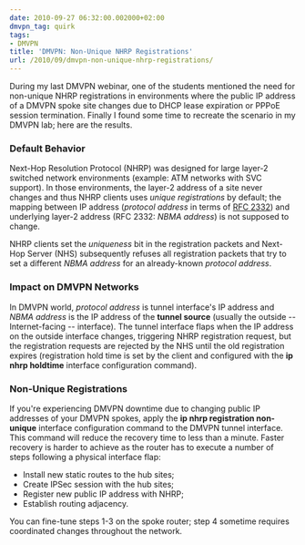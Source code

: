 ```yaml
---
date: 2010-09-27 06:32:00.002000+02:00
dmvpn_tag: quirk
tags:
- DMVPN
title: 'DMVPN: Non-Unique NHRP Registrations'
url: /2010/09/dmvpn-non-unique-nhrp-registrations/
---
```

During my last DMVPN webinar, one of the students mentioned the need for non-unique NHRP registrations in environments where the public IP address of a DMVPN spoke site changes due to DHCP lease expiration or PPPoE session termination. Finally I found some time to recreate the scenario in my DMVPN lab; here are the results.
<!--more-->
### Default Behavior

Next-Hop Resolution Protocol (NHRP) was designed for large layer-2 switched network environments (example: ATM networks with SVC support). In those environments, the layer-2 address of a site never changes and thus NHRP clients uses *unique registrations* by default; the mapping between IP address (*protocol address* in terms of [RFC 2332](http://tools.ietf.org/html/rfc2332)) and underlying layer-2 address (RFC 2332: *NBMA address*) is not supposed to change.

NHRP clients set the *uniqueness* bit in the registration packets and Next-Hop Server (NHS) subsequently refuses all registration packets that try to set a different *NBMA address* for an already-known *protocol address*.

### Impact on DMVPN Networks

In DMVPN world, *protocol address* is tunnel interface's IP address and *NBMA address* is the IP address of the **tunnel source** (usually the outside -- Internet-facing -- interface). The tunnel interface flaps when the IP address on the outside interface changes, triggering NHRP registration request, but the registration requests are rejected by the NHS until the old registration expires (registration hold time is set by the client and configured with the **ip nhrp holdtime** interface configuration command).

### Non-Unique Registrations

If you're experiencing DMVPN downtime due to changing public IP addresses of your DMVPN spokes, apply the **ip nhrp registration non-unique** interface configuration command to the DMVPN tunnel interface. This command will reduce the recovery time to less than a minute. Faster recovery is harder to achieve as the router has to execute a number of steps following a physical interface flap:

-   Install new static routes to the hub sites;
-   Create IPSec session with the hub sites;
-   Register new public IP address with NHRP;
-   Establish routing adjacency.

You can fine-tune steps 1-3 on the spoke router; step 4 sometime requires coordinated changes throughout the network.
